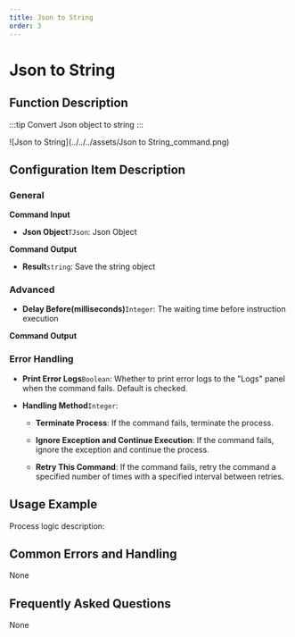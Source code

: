 ```yaml
---
title: Json to String
order: 3
---
```


# Json to String

## Function Description

:::tip 
Convert Json object to string
:::

![Json to String](../../../assets/Json to String_command.png)

## Configuration Item Description

### General

**Command Input**

- **Json Object**`TJson`: Json Object


**Command Output**

- **Result**`string`: Save the string object

### Advanced

- **Delay Before(milliseconds)**`Integer`: The waiting time before instruction execution


**Command Output**

### Error Handling

- **Print Error Logs**`Boolean`: Whether to print error logs to the "Logs" panel when the command fails. Default is checked. 

- **Handling Method**`Integer`:

    - **Terminate Process**: If the command fails, terminate the process.

    - **Ignore Exception and Continue Execution**: If the command fails, ignore the exception and continue the process.

    - **Retry This Command**: If the command fails, retry the command a specified number of times with a specified interval between retries.

## Usage Example

Process logic description:

## Common Errors and Handling

None

## Frequently Asked Questions

None

